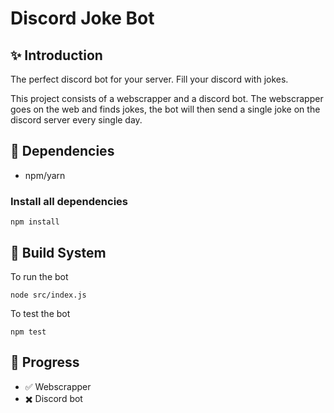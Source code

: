 # Discord Joke Bot

## ✨ Introduction
The perfect discord bot for your server. Fill your discord with jokes.

This project consists of a webscrapper and a discord bot. The webscrapper goes on the web and finds jokes, the bot will then send a single joke on the discord server every single day. 

## 📝 Dependencies
- npm/yarn

### Install all dependencies
```
npm install
```

## 🚀 Build System

To run the bot
```
node src/index.js
```

To test the bot
```
npm test
```

## 🔨 Progress
- ✅ Webscrapper
- ✖️ Discord bot
